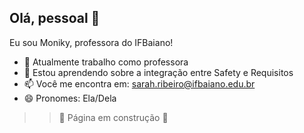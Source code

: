## Olá, pessoal 👋

Eu sou Moniky, professora do IFBaiano!

- 🔭 Atualmente trabalho como professora
-  🌱 Estou aprendendo sobre a integração entre Safety e Requisitos
- 📫 Você me encontra em: sarah.ribeiro@ifbaiano.edu.br
- 😄 Pronomes: Ela/Dela

>> :construction: Página em construção :construction:
